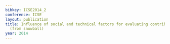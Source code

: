 ```yaml
---
bibkey: ICSE2014_2
conference: ICSE
layout: publication
title: Influence of social and technical factors for evaluating contribution in GitHub
  (from snowball)
year: 2014
---
```

